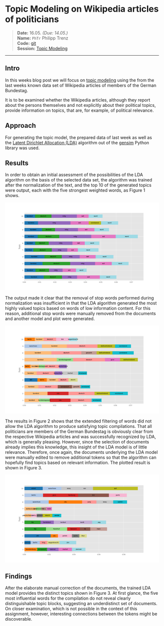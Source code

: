 # Topic Modeling on Wikipedia articles of politicians

> **Date:** 16.05. *(Due: 14.05.)*  
> **Name:** `PhTr` Philipp Trenz  
> **Code:**
> [git](https://github.com/philipptrenz/Text-Visualisation-in-Practice/tree/master/05_topic_modeling)  
> **Session:** [Topic Modeling](../index)

----

## Intro

In this weeks blog post we will focus on
[topic modeling](https://en.wikipedia.org/wiki/Topic_model) using the
from the last weeks known data set of Wikipedia articles of members of
the German Bundestag.

It is to be examined whether the Wikipedia articles, although they
report about the persons themselves and not explicitly about their
political topics, provide information on topics, that are, for example,
of political relevance.

## Approach

For generating the topic model, the prepared data of last week as well
as the
[Latent Dirichlet Allocation (LDA)](https://en.wikipedia.org/wiki/Latent_Dirichlet_allocation)
algorithm out of the [gensim](https://radimrehurek.com/gensim/) Python library was used.

## Results

In order to obtain an initial assessment of the possibilities of the LDA
algorithm on the basis of the selected data set, the algorithm was
trained after the normalization of the text, and the top 10 of the
generated topics were output, each with the five strongest weighted
words, as Figure 1 shows.

![Figure 1](img/01_topics.png)

The output made it clear that the removal of stop words performed during
normalization was insufficient in that the LDA algorithm generated the
most highly valued topics based on words of low information content. For
this reason, additional stop words were manually removed from the
documents and another model and plot were generated.

![Figure 2](img/02_topics.png)

The results in Figure 2 shows that the extended filtering of words did
not allow the LDA algorithm to produce satisfying topic compilations.
That all politicians are members of the German Bundestag is obviously
clear from the respective Wikipedia articles and was successfully
recognized by LDA, which is generally pleasing. However, since the
selection of documents already implies this knowledge, this insight of
the LDA model is of little relevance. Therefore, once again, the
documents underlying the LDA model were manually edited to remove
additional tokens so that the algorithm can hopefully find topics based
on relevant information. The plotted result is shown in Figure 3.

![Figure 3](img/03_topics.png)


## Findings

After the elaborate manual correction of the documents, the trained LDA
model provides the distinct topics shown in Figure 3. At first glance,
the five most influential words for the compilation do not reveal
clearly distinguishable topic blocks, suggesting an underdistinct set of
documents. On closer examination, which is not possible in the context
of this assignment, however, interesting connections between the tokens
might be discoverable.
